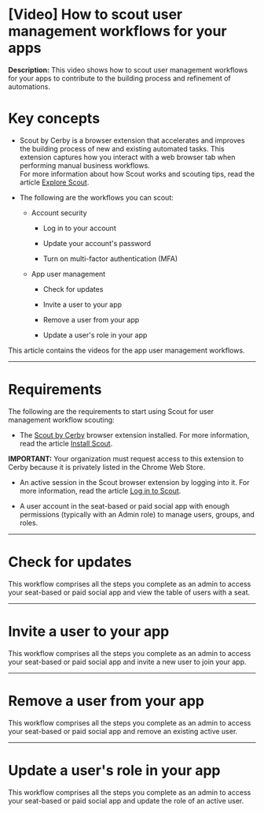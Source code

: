 # [Video] How to scout user management workflows for your apps

**Description:** This video shows how to scout user management workflows for your apps to contribute to the building process and refinement of automations.

# **Key concepts**

  * Scout by Cerby is a browser extension that accelerates and improves the building process of new and existing automated tasks. This extension captures how you interact with a web browser tab when performing manual business workflows.   
For more information about how Scout works and scouting tips, read the article
[Explore Scout](https://help.cerby.com/en/articles/9774431-explore-scout).

  * The following are the workflows you can scout:

    * Account security

      * Log in to your account

      * Update your account's password

      * Turn on multi-factor authentication (MFA)

    * App user management

      * Check for updates

      * Invite a user to your app

      * Remove a user from your app

      * Update a user's role in your app

This article contains the videos for the app user management workflows.

* * *

# Requirements

The following are the requirements to start using Scout for user management
workflow scouting:

  * The [Scout by Cerby](https://chromewebstore.google.com/detail/scout-by-cerby/dknnopjbgccecedcmkfjlmenbagocmnh?authuser=1) browser extension installed. For more information, read the article [Install Scout](https://help.cerby.com/en/articles/10046805-install-scout).

**IMPORTANT:** Your organization must request access to this extension to
Cerby because it is privately listed in the Chrome Web Store.

  * An active session in the Scout browser extension by logging into it. For more information, read the article [Log in to Scout](https://help.cerby.com/en/articles/10046820-log-in-to-scout).

  * A user account in the seat-based or paid social app with enough permissions (typically with an Admin role) to manage users, groups, and roles.

* * *

# Check for updates

This workflow comprises all the steps you complete as an admin to access your
seat-based or paid social app and view the table of users with a seat.

* * *

# Invite a user to your app

This workflow comprises all the steps you complete as an admin to access your
seat-based or paid social app and invite a new user to join your app.

* * *

# Remove a user from your app

This workflow comprises all the steps you complete as an admin to access your
seat-based or paid social app and remove an existing active user.

* * *

# Update a user's role in your app

This workflow comprises all the steps you complete as an admin to access your
seat-based or paid social app and update the role of an active user.

